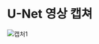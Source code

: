 
# U-Net 영상 캡쳐

![캡처1](https://github.com/KKH028/U-Net_Project/assets/166976971/7a9790eb-46fb-4c11-a035-efb13a7cd9eb)

